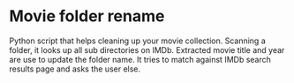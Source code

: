 Movie folder rename
===================

Python script that helps cleaning up your movie collection. Scanning a folder, it looks up all sub directories on IMDb. Extracted movie title and year are use to update the folder name. It tries to match against IMDb search results page and asks the user else.
